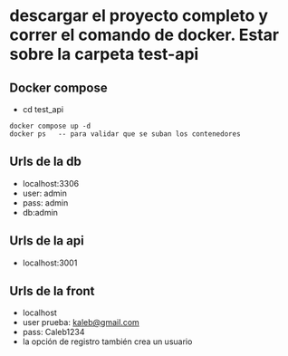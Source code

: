 # descargar el proyecto completo y correr el comando de docker. Estar sobre la carpeta test-api

## Docker compose
* cd test_api
```
docker compose up -d
docker ps   -- para validar que se suban los contenedores
```

## Urls de la db

* localhost:3306
* user: admin
* pass: admin
* db:admin


## Urls de la api

* localhost:3001

## Urls de la front

* localhost
* user prueba: kaleb@gmail.com
* pass: Caleb1234
* la opción de registro también crea un usuario
